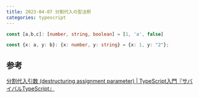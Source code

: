 ```yaml
---
title: 2023-04-07 分割代入の型注釈
categories: typescript
---
```


```ts
const [a,b,c]: [number, string, boolean] = [1, 'a', false]
```

```ts
const {x: a, y: b}: {x: number, y: string} = {x: 1, y: "2"};
```

## 参考

[分割代入引数 (destructuring assignment parameter) \| TypeScript入門『サバイバルTypeScript』](https://typescriptbook.jp/reference/functions/destructuring-assignment-parameters)
